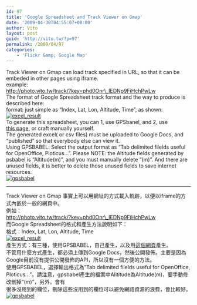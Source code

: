 ```yaml
---
id: 97
title: 'Google Spreadsheet and Track Viewer on Gmap'
date: '2009-04-30T04:55:07+00:00'
author: Vito
layout: post
guid: 'http://vito.tw/?p=97'
permalink: /2009/04/97
categories:
    - 'Flickr &amp; Google Map'
---
```


Track Viewer on Gmap can load track specified in URL, so that it can be embeded in other pages using iframe.  
example:  
http://photo.vito.tw/track/?key=phd0Onr\_IEDNp9FiHchPwLw  
The format of Google Spreadsheet track format and the way to produce is described here:  
format: just simple as “Index, Lat, Lon, Altitude, Time”, as shown:  
[![excel_result](http://vito.tw/wp-content/uploads/2009/04/excel_result.jpg "excel_result")](http://vito.tw/?attachment_id=98)  
To generate this spreadsheet, you can 1, use GPSbanel, and 2, use  
[this page](http://photo.vito.tw/utils/trackcompress.php), or craft manually yourself.  
The generated excel( or csv files) must be uploaded to Google Docs, and “published” so that everybody else can view it.  
Using GPSBABEL: Select the output format as “Tab delimited filelds useful for OpenOffice, Ploticus…”. Please NOTE: the Altitude fields generated by psbabel is “Altitude(m)”, and you must manually delete “(m)”. And there are unused fields, it is better to delete those unused fields to save internet resources.  
[![gpsbabel](http://vito.tw/wp-content/uploads/2009/04/gpsbabel.jpg "gpsbabel")](http://vito.tw/?attachment_id=99)

- - - - - -

Track Viewer on Gmap 事實上可以用網址的方式載入軌跡，以便以iframe的方式內嵌於一般的網頁中。  
例如：  
http://photo.vito.tw/track/?key=phd0Onr\_IEDNp9FiHchPwLw  
而Google Spreadsheet的格式和產生方法說明如下：  
格式：Index, Lat, Lon, Altitude, Time  
[![excel_result](http://vito.tw/wp-content/uploads/2009/04/excel_result.jpg "excel_result")](http://vito.tw/?attachment_id=98)  
產生方式：有三種，使用GPSBABEL，自己產生，以及用[這個網頁](http://photo.vito.tw/utils/trackcompress.php "這個")產生。  
不管用什麼方式產生，都必須上傳到Google Docs，然後公開發佈。主要是因為Google目前沒有提供公開發佈的API，所以沒有一個方便的方法。  
使用GPSBABEL，選擇輸出格式為”Tab delimited filelds useful for OpenOffice, Ploticus…”。請注意，gpsbabel產生的檔案中Alititude為Altitude(m)，要手動修改刪掉”(m)”，另外，會有  
很多沒用到的欄位，刪除這些沒用到的欄位可以避免網路資源的浪費，會比較好。  
[![gpsbabel](http://vito.tw/wp-content/uploads/2009/04/gpsbabel.jpg "gpsbabel")](http://vito.tw/?attachment_id=99)